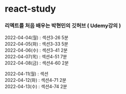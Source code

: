 # react-study
### 리엑트를 처음 배우는 박현민의 깃허브 ( Udemy강의 )

2022-04-04(월) : 섹션3-26 5분  
2022-04-05(화) : 섹션3-33 5분  
2022-04-06(수) : 섹션3-41 2분  
2022-04-07(목) : 섹션4-51 7분  
2022-04-08(금) : 섹션4-60 2분

2022-04-11(월) : 섹션  
2022-04-12(화) : 섹션4-71 2분  
2022-04-13(수) : 섹션4-74 2분
